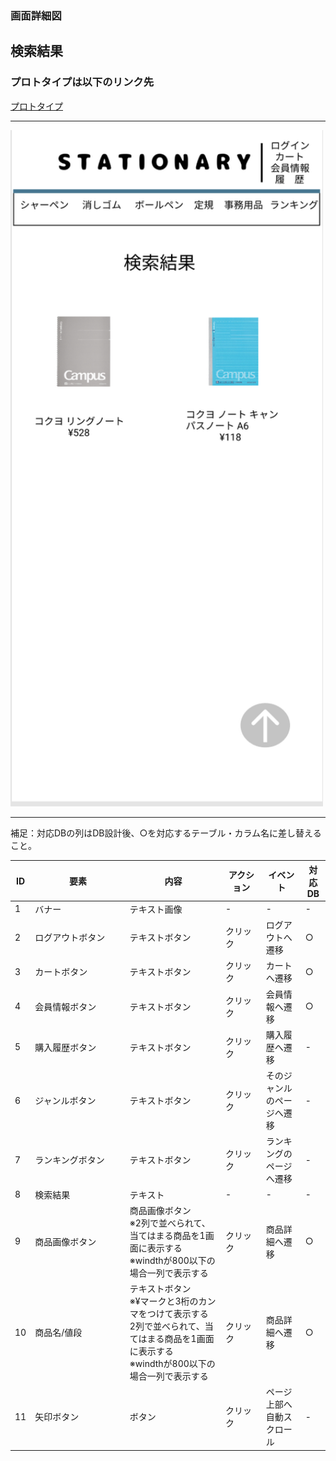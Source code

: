 ### 画面詳細図
## 検索結果
### プロトタイプは以下のリンク先
[プロトタイプ](https://www.figma.com/file/YN8g4ahM3raStzCZMDXhNA/stationary?node-id=1%3A)
*****
<img src="../img/検索結果.png" width="500">

*****
補足：対応DBの列はDB設計後、○を対応するテーブル・カラム名に差し替えること。

| ID | 要素 | 内容 | アクション | イベント | 対応DB |
|----|------|-----|------------|---------|-------|
|1   |バナー　　　　|テキスト画像     |-          |-                  |-|
|2   |ログアウトボタン|テキストボタン |クリック　　|ログアウトへ遷移    |○|
|3   |カートボタン　|テキストボタン　　|クリック　　|カートへ遷移|○|
|4   |会員情報ボタン|テキストボタン　　|クリック　　|会員情報へ遷移|○|
|5   |購入履歴ボタン　　|テキストボタン　　|クリック　　|購入履歴へ遷移|-|
|6   |ジャンルボタン|テキストボタン　　|クリック　　|そのジャンルのページへ遷移|-|
|7   |ランキングボタン|テキストボタン　　|クリック　|ランキングのページへ遷移|-|
|8   |検索結果　　　|テキスト　　　　　|-          |-                        |-|
|9   |商品画像ボタン|商品画像ボタン<br>※2列で並べられて、当てはまる商品を1画面に表示する<br>※windthが800以下の場合一列で表示する|クリック|商品詳細へ遷移|○|
|10  |商品名/値段　|テキストボタン<br>※¥マークと3桁のカンマをつけて表示する<br>2列で並べられて、当てはまる商品を1画面に表示する<br>※windthが800以下の場合一列で表示する|クリック　　|商品詳細へ遷移|○|
|11  |矢印ボタン　　　　　　　　|ボタン　　|クリック　　|ページ上部へ自動スクロール|-|
